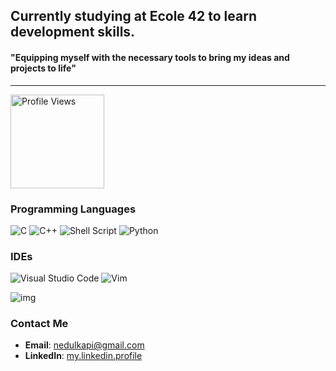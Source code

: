 ## Currently studying at Ecole 42 to learn development skills. 
#### "Equipping myself with the necessary tools to bring my ideas and projects to life"
---
<img src="https://komarev.com/ghpvc/?username=nedulk&color=green" alt="Profile Views" width="150" height="auto">



### Programming Languages

![C](https://img.shields.io/badge/C-A8B9CC?style=for-the-badge&logo=c&logoColor=white)
![C++](https://img.shields.io/badge/C++-00599C?style=for-the-badge&logo=cplusplus&logoColor=white)
![Shell Script](https://img.shields.io/badge/Shell_Script-4EAA25?style=for-the-badge&logo=gnu-bash&logoColor=white)
![Python](https://img.shields.io/badge/Python-3776AB?style=for-the-badge&logo=python&logoColor=white)

### IDEs

![Visual Studio Code](https://img.shields.io/badge/Visual_Studio_Code-0078D4?style=for-the-badge&logo=visual-studio-code&logoColor=white)
![Vim](https://img.shields.io/badge/Vim-019733?style=for-the-badge&logo=vim&logoColor=white)

![img](sci_fi-astronaut-landscape-nasa-space-1522175.jpeg)

### Contact Me

- **Email**: [nedulkapi@gmail.com](mailto:nedulkapi@gmail.com)
- **LinkedIn**: [my.linkedin.profile](https://linkedin.com/in/your.linkedin.profile)

